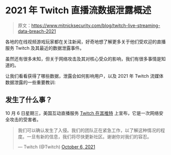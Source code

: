 # 2021 年 Twitch 直播流数据泄露概述

> 原文：<https://www.mitnicksecurity.com/blog/twitch-live-streaming-data-breach-2021>

各地的在线视频游戏玩家都在关注新闻，好奇地想了解更多关于他们受欢迎的直播服务 Twitch 及其最近的数据泄露事件。

虽然还有很多未知，但关于网络攻击及其对核心受众的影响，我们有很多事情是知道的。

让我们看看获得了哪些数据，泄露会如何影响用户，以及 2021 年 Twitch 流媒体数据泄露的一些重要教训:

## 发生了什么事？

10 月 6 日星期三，美国互动直播服务 [Twitch 在其推特](https://twitter.com/Twitch/status/1445770441176469512?s=20) 上宣布，它是一次网络安全攻击的受害者。

> 我们可以确认发生了入侵。我们的团队正在紧急工作，以了解这种情况的程度。一旦有新的信息，我们将尽快更新社区。谢谢你对我们的容忍。
> 
> — Twitch (@Twitch) [October 6, 2021](https://twitter.com/Twitch/status/1445770441176469512?ref_src=twsrc%5Etfw)